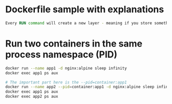 # Dockerfile sample with explanations
```Dockerfile
Every RUN command will create a new layer - meaning if you store something there it will be available in final image.
```

# Run two containers in the same process namespace (PID)
```bash
docker run --name app1 -d nginx:alpine sleep infinity
docker exec app1 ps aux

# The important part here is the --pid=container:app1
docker run --name app2 --pid=container:app1 -d nginx:alpine sleep infinity
docker exec app1 ps aux
docker exec app2 ps aux
```